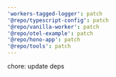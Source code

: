 ```yaml
---
'workers-tagged-logger': patch
'@repo/typescript-config': patch
'@repo/vanilla-worker': patch
'@repo/otel-example': patch
'@repo/hono-app': patch
'@repo/tools': patch
---
```


chore: update deps
